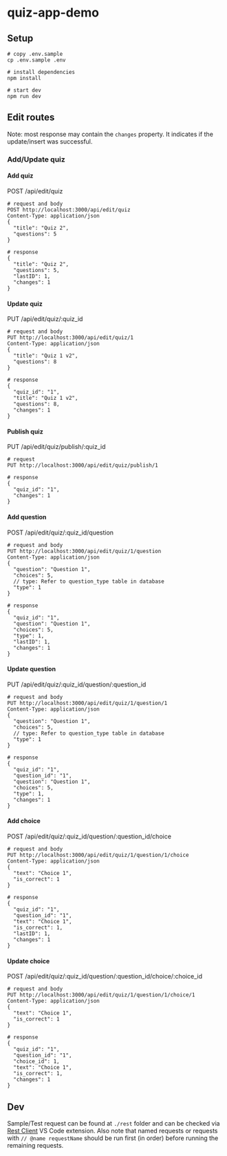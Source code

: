 # quiz-app-demo

## Setup

    # copy .env.sample 
    cp .env.sample .env

    # install dependencies
    npm install

    # start dev
    npm run dev

## Edit routes

Note: most response may contain the `changes` property. It indicates if the update/insert was successful.

### Add/Update quiz

#### Add quiz

POST /api/edit/quiz

    # request and body 
    POST http://localhost:3000/api/edit/quiz
    Content-Type: application/json
    {
      "title": "Quiz 2",
      "questions": 5
    }

    # response
    {
      "title": "Quiz 2",
      "questions": 5,
      "lastID": 1,
      "changes": 1
    }

#### Update quiz

PUT /api/edit/quiz/:quiz_id

    # request and body
    PUT http://localhost:3000/api/edit/quiz/1
    Content-Type: application/json
    {
      "title": "Quiz 1 v2",
      "questions": 8
    }

    # response
    {
      "quiz_id": "1",
      "title": "Quiz 1 v2",
      "questions": 8,
      "changes": 1
    }

#### Publish quiz

PUT /api/edit/quiz/publish/:quiz_id

    # request
    PUT http://localhost:3000/api/edit/quiz/publish/1

    # response
    {
      "quiz_id": "1",
      "changes": 1
    }

#### Add question

POST /api/edit/quiz/:quiz_id/question

    # request and body
    PUT http://localhost:3000/api/edit/quiz/1/question
    Content-Type: application/json
    {
      "question": "Question 1",
      "choices": 5,
      // type: Refer to question_type table in database
      "type": 1
    }

    # response
    {
      "quiz_id": "1",
      "question": "Question 1",
      "choices": 5,
      "type": 1,
      "lastID": 1,
      "changes": 1
    }

#### Update question

PUT /api/edit/quiz/:quiz_id/question/:question_id

    # request and body
    PUT http://localhost:3000/api/edit/quiz/1/question/1
    Content-Type: application/json
    {
      "question": "Question 1",
      "choices": 5,
      // type: Refer to question_type table in database
      "type": 1
    }

    # response
    {
      "quiz_id": "1",
      "question_id": "1",
      "question": "Question 1",
      "choices": 5,
      "type": 1,
      "changes": 1
    }

#### Add choice

POST /api/edit/quiz/:quiz_id/question/:question_id/choice

    # request and body
    PUT http://localhost:3000/api/edit/quiz/1/question/1/choice
    Content-Type: application/json
    {
      "text": "Choice 1",
      "is_correct": 1
    }

    # response
    {
      "quiz_id": "1",
      "question_id": "1",
      "text": "Choice 1",
      "is_correct": 1,
      "lastID": 1,
      "changes": 1
    }

#### Update choice

POST /api/edit/quiz/:quiz_id/question/:question_id/choice/:choice_id

    # request and body
    PUT http://localhost:3000/api/edit/quiz/1/question/1/choice/1
    Content-Type: application/json
    {
      "text": "Choice 1",
      "is_correct": 1
    }

    # response
    {
      "quiz_id": "1",
      "question_id": "1",
      "choice_id": 1,
      "text": "Choice 1",
      "is_correct": 1,
      "changes": 1
    }

## Dev

Sample/Test request can be found at `./rest` folder and can be checked via [Rest Client](https://marketplace.visualstudio.com/items?itemName=humao.rest-client) VS Code extension. Also note that named requests or requests with `// @name requestName` should be run first (in order) before running the remaining requests.